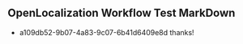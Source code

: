 ## OpenLocalization Workflow Test MarkDown
* a109db52-9b07-4a83-9c07-6b41d6409e8d thanks!

<!--HONumber=Jul16_HO4-->


